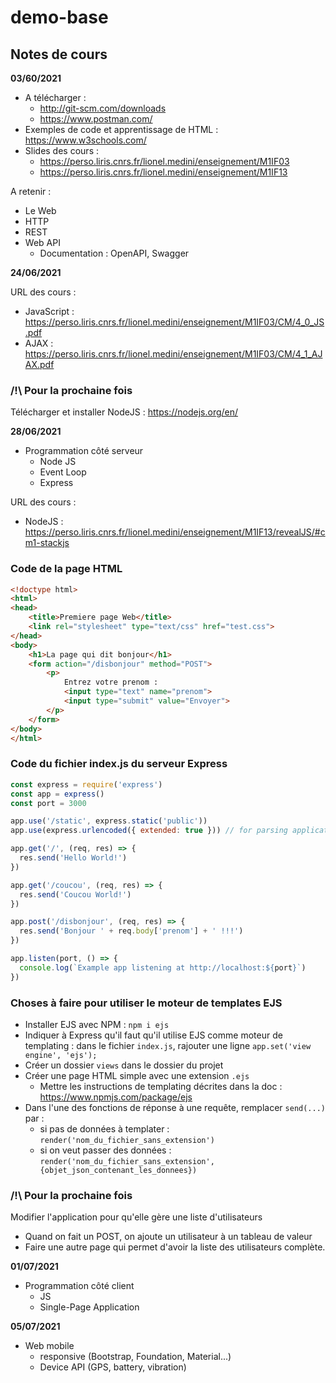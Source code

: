 # demo-base

## Notes de cours

**03/60/2021**

- A télécharger :
  - http://git-scm.com/downloads
  - https://www.postman.com/
- Exemples de code et apprentissage de HTML : https://www.w3schools.com/
- Slides des cours :
  - https://perso.liris.cnrs.fr/lionel.medini/enseignement/M1IF03
  - https://perso.liris.cnrs.fr/lionel.medini/enseignement/M1IF13

A retenir :

- Le Web
- HTTP
- REST
- Web API
  - Documentation : OpenAPI, Swagger

**24/06/2021**

URL des cours :
- JavaScript : https://perso.liris.cnrs.fr/lionel.medini/enseignement/M1IF03/CM/4_0_JS.pdf
- AJAX : https://perso.liris.cnrs.fr/lionel.medini/enseignement/M1IF03/CM/4_1_AJAX.pdf

### /!\ Pour la prochaine fois

Télécharger et installer NodeJS : https://nodejs.org/en/

**28/06/2021**

- Programmation côté serveur
  - Node JS
  - Event Loop
  - Express

URL des cours :
- NodeJS : https://perso.liris.cnrs.fr/lionel.medini/enseignement/M1IF13/revealJS/#cm1-stackjs

### Code de la page HTML

```html
<!doctype html>
<html>
<head>
	<title>Premiere page Web</title>
	<link rel="stylesheet" type="text/css" href="test.css">
</head>
<body>
	<h1>La page qui dit bonjour</h1>
	<form action="/disbonjour" method="POST">
		<p>
			Entrez votre prenom :
			<input type="text" name="prenom">
			<input type="submit" value="Envoyer">
		</p>		
	</form>
</body>
</html>
```

### Code du fichier index.js du serveur Express

```javascript
const express = require('express')
const app = express()
const port = 3000

app.use('/static', express.static('public'))
app.use(express.urlencoded({ extended: true })) // for parsing application/x-www-form-urlencoded

app.get('/', (req, res) => {
  res.send('Hello World!')
})

app.get('/coucou', (req, res) => {
  res.send('Coucou World!')
})

app.post('/disbonjour', (req, res) => {
  res.send('Bonjour ' + req.body['prenom'] + ' !!!')
})

app.listen(port, () => {
  console.log(`Example app listening at http://localhost:${port}`)
})
```

### Choses à faire pour utiliser le moteur de templates EJS

- Installer EJS avec NPM : `npm i ejs`
- Indiquer à Express qu'il faut qu'il utilise EJS comme moteur de templating : dans le fichier `index.js`, rajouter une ligne `app.set('view engine', 'ejs');`
- Créer un dossier `views` dans le dossier du projet
- Créer une page HTML simple avec une extension `.ejs`
  - Mettre les instructions de templating décrites dans la doc : https://www.npmjs.com/package/ejs
- Dans l'une des fonctions de réponse à une requête, remplacer `send(...)` par :
  - si pas de données à templater : `render('nom_du_fichier_sans_extension')`
  - si on veut passer des données : `render('nom_du_fichier_sans_extension', {objet_json_contenant_les_donnees})`

### /!\ Pour la prochaine fois

Modifier l'application pour qu'elle gère une liste d'utilisateurs

- Quand on fait un POST, on ajoute un utilisateur à un tableau de valeur
- Faire une autre page qui permet d'avoir la liste des utilisateurs complète.


**01/07/2021**

- Programmation côté client
  - JS
  - Single-Page Application

**05/07/2021**

- Web mobile
  - responsive (Bootstrap, Foundation, Material...)
  - Device API (GPS, battery, vibration)
